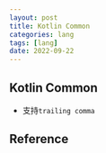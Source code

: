 ```yaml
---
layout: post
title: Kotlin Common
categories: lang
tags: [lang]
date: 2022-09-22
---
```


## Kotlin Common

* 支持`trailing comma`

## Reference
